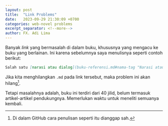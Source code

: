 ```yaml
---
layout: post
title:  "Link Problems"
date:   2023-09-29 21:30:09 +0700
categories: web-novel problems
excerpt_separator: <!--more-->
author: FX. Adi Lima
---
```


Banyak _link_ yang bermasalah di dalam buku, khususnya yang mengacu ke buku yang berlainan.
Ini karena sebelumnya saya menulisnya seperti contoh berikut:

```markdown
Salah satu [narasi atau dialog](buku-referensi.md#nama-tag "Narasi atau dialog secara singkat...").
```

Jika kita menghilangkan `.md` pada link tersebut, maka problem ini akan hilang[^problem-1].

<!--more-->

Tetapi masalahnya adalah, buku ini terdiri dari 40 jilid, belum termasuk artikel-artikel pendukungnya.
Memerlukan waktu untuk meneliti semuanya kembali.

[^problem-1]: Di dalam GitHub cara penulisan seperti itu dianggap sah.


